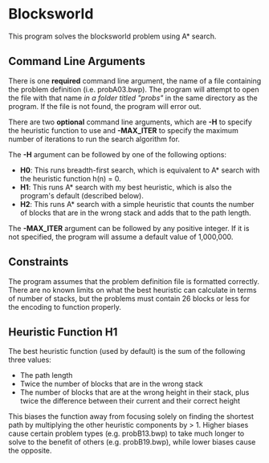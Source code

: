 # Blocksworld

This program solves the blocksworld problem using A* search.

## Command Line Arguments

There is one **required** command line argument, the name of a file containing the problem definition (i.e. probA03.bwp). 
The program will attempt to open the file with that name *in a folder titled "probs"* in the same directory as the program. 
If the file is not found, the program will error out.

There are two **optional** command line arguments, which are **-H** to specify the heuristic function to use and **-MAX_ITER** to specify the maximum number of iterations to run the search algorithm for.

The **-H** argument can be followed by one of the following options:
- **H0**: This runs breadth-first search, which is equivalent to A* search with the heuristic function h(n) = 0.
- **H1**: This runs A* search with my best heuristic, which is also the program's default (described below).
- **H2**: This runs A* search with a simple heuristic that counts the number of blocks that are in the wrong stack and adds that to the path length.

The **-MAX_ITER** argument can be followed by any positive integer. If it is not specified, the program will assume a default value of 1,000,000.

## Constraints

The program assumes that the problem definition file is formatted correctly. There are no known limits on what the best heuristic can calculate in terms of number of stacks, but the problems must contain 26 blocks or less for the encoding to function properly.

## Heuristic Function H1

The best heuristic function (used by default) is the sum of the following three values:
- The path length
- Twice the number of blocks that are in the wrong stack
- The number of blocks that are at the wrong height in their stack, plus twice the difference between their current and their correct height

This biases the function away from focusing solely on finding the shortest path by multiplying the other heuristic components by > 1. Higher biases cause certain problem types (e.g. probB13.bwp) to take much longer to solve to the benefit of others (e.g. probB19.bwp), while lower biases cause the opposite.